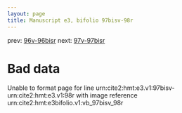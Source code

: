 ```yaml
---
layout: page
title: Manuscript e3, bifolio 97bisv-98r
---
```


prev: [96v-96bisr](../96v-96bisr/) next: [97v-97bisr](../97v-97bisr/)

# Bad data

Unable to format page for line urn:cite2:hmt:e3.v1:97bisv-urn:cite2:hmt:e3.v1:98r with image reference urn:cite2:hmt:e3bifolio.v1:vb_97bisv_98r
